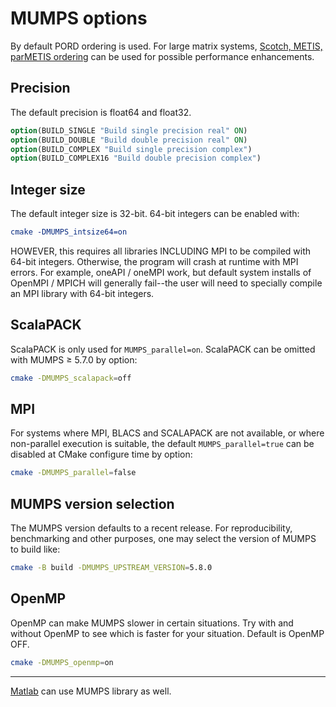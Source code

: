 # MUMPS options

By default PORD ordering is used.
For large matrix systems,
[Scotch, METIS, parMETIS ordering](./Readme_ordering.md)
can be used for possible performance enhancements.

## Precision

The default precision is float64 and float32.

```cmake
option(BUILD_SINGLE "Build single precision real" ON)
option(BUILD_DOUBLE "Build double precision real" ON)
option(BUILD_COMPLEX "Build single precision complex")
option(BUILD_COMPLEX16 "Build double precision complex")
```

## Integer size

The default integer size is 32-bit.
64-bit integers can be enabled with:

```cmake
cmake -DMUMPS_intsize64=on
```

HOWEVER, this requires all libraries INCLUDING MPI to be compiled with 64-bit integers.
Otherwise, the program will crash at runtime with MPI errors.
For example, oneAPI / oneMPI work, but default system installs of OpenMPI / MPICH will generally fail--the user will need to specially compile an MPI library with 64-bit integers.

## ScalaPACK

ScalaPACK is only used for `MUMPS_parallel=on`.
ScalaPACK can be omitted with MUMPS &ge; 5.7.0 by option:

```sh
cmake -DMUMPS_scalapack=off
```

## MPI

For systems where MPI, BLACS and SCALAPACK are not available, or where non-parallel execution is suitable, the default `MUMPS_parallel=true` can be disabled at CMake configure time by option:

```sh
cmake -DMUMPS_parallel=false
```

## MUMPS version selection

The MUMPS version defaults to a recent release.
For reproducibility, benchmarking and other purposes, one may select the version of MUMPS to build like:

```sh
cmake -B build -DMUMPS_UPSTREAM_VERSION=5.8.0
```

## OpenMP

OpenMP can make MUMPS slower in certain situations.
Try with and without OpenMP to see which is faster for your situation.
Default is OpenMP OFF.

```sh
cmake -DMUMPS_openmp=on
```

---

[Matlab](./Readme_matlab.md) can use MUMPS library as well.
